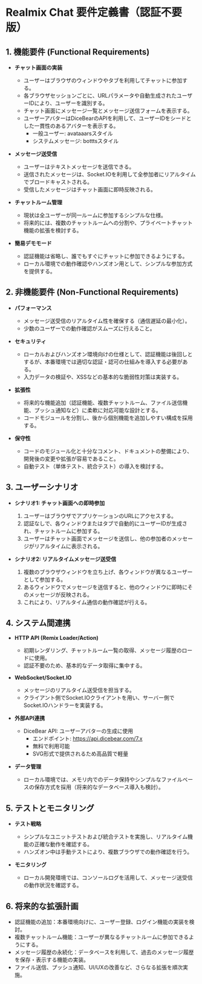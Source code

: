 # Realmix Chat 要件定義書（認証不要版）

## 1. 機能要件 (Functional Requirements)

- **チャット画面の実装**
  - ユーザーはブラウザのウィンドウやタブを利用してチャットに参加する。
  - 各ブラウザセッションごとに、URLパラメータや自動生成されたユーザーIDにより、ユーザーを識別する。
  - チャット画面にメッセージ一覧とメッセージ送信フォームを表示する。
  - ユーザーアバターはDiceBearのAPIを利用して、ユーザーIDをシードとした一貫性のあるアバターを表示する。
    - 一般ユーザー: avataaarsスタイル
    - システムメッセージ: botttsスタイル

- **メッセージ送受信**
  - ユーザーはテキストメッセージを送信できる。
  - 送信されたメッセージは、Socket.IOを利用して全参加者にリアルタイムでブロードキャストされる。
  - 受信したメッセージはチャット画面に即時反映される。

- **チャットルーム管理**
  - 現状は全ユーザーが同一ルームに参加するシンプルな仕様。
  - 将来的には、複数のチャットルームへの分割や、プライベートチャット機能の拡張を検討する。

- **簡易デモモード**
  - 認証機能は省略し、誰でもすぐにチャットに参加できるようにする。
  - ローカル環境での動作確認やハンズオン用として、シンプルな参加方式を提供する。

## 2. 非機能要件 (Non-Functional Requirements)

- **パフォーマンス**
  - メッセージ送受信のリアルタイム性を確保する（通信遅延の最小化）。
  - 少数のユーザーでの動作確認がスムーズに行えること。

- **セキュリティ**
  - ローカルおよびハンズオン環境向けの仕様として、認証機能は後回しとするが、本番環境では適切な認証・認可の仕組みを導入する必要がある。
  - 入力データの検証や、XSSなどの基本的な脆弱性対策は実装する。

- **拡張性**
  - 将来的な機能追加（認証機能、複数チャットルーム、ファイル送信機能、プッシュ通知など）に柔軟に対応可能な設計とする。
  - コードモジュールを分割し、後から個別機能を追加しやすい構成を採用する。

- **保守性**
  - コードのモジュール化と十分なコメント、ドキュメントの整備により、開発後の変更や拡張が容易であること。
  - 自動テスト（単体テスト、統合テスト）の導入を検討する。

## 3. ユーザーシナリオ

- **シナリオ1: チャット画面への即時参加**
  1. ユーザーはブラウザでアプリケーションのURLにアクセスする。
  2. 認証なしで、各ウィンドウまたはタブで自動的にユーザーIDが生成され、チャットルームに参加する。
  3. ユーザーはチャット画面でメッセージを送信し、他の参加者のメッセージがリアルタイムに表示される。

- **シナリオ2: リアルタイムメッセージ送受信**
  1. 複数のブラウザウィンドウを立ち上げ、各ウィンドウが異なるユーザーとして参加する。
  2. あるウィンドウでメッセージを送信すると、他のウィンドウに即時にそのメッセージが反映される。
  3. これにより、リアルタイム通信の動作確認が行える。

## 4. システム間連携

- **HTTP API (Remix Loader/Action)**
  - 初期レンダリング、チャットルーム一覧の取得、メッセージ履歴のロードに使用。
  - 認証不要のため、基本的なデータ取得に集中する。

- **WebSocket/Socket.IO**
  - メッセージのリアルタイム送受信を担当する。
  - クライアント側でSocket.IOクライアントを用い、サーバー側でSocket.IOハンドラーを実装する。

- **外部API連携**
  - DiceBear API: ユーザーアバターの生成に使用
    - エンドポイント: https://api.dicebear.com/7.x
    - 無料で利用可能
    - SVG形式で提供されるため高品質で軽量

- **データ管理**
  - ローカル環境では、メモリ内でのデータ保持やシンプルなファイルベースの保存方式を採用（将来的なデータベース導入も検討）。

## 5. テストとモニタリング

- **テスト戦略**
  - シンプルなユニットテストおよび統合テストを実施し、リアルタイム機能の正確な動作を確認する。
  - ハンズオン中は手動テストにより、複数ブラウザでの動作確認を行う。

- **モニタリング**
  - ローカル開発環境では、コンソールログを活用して、メッセージ送受信の動作状況を確認する。

## 6. 将来的な拡張計画

- 認証機能の追加：本番環境向けに、ユーザー登録、ログイン機能の実装を検討。
- 複数チャットルーム機能：ユーザーが異なるチャットルームに参加できるようにする。
- メッセージ履歴の永続化：データベースを利用して、過去のメッセージ履歴を保存・表示する機能の実装。
- ファイル送信、プッシュ通知、UI/UXの改善など、さらなる拡張を順次実施。
